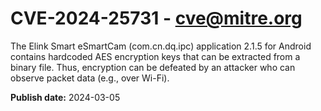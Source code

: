 # CVE-2024-25731 - cve@mitre.org

The Elink Smart eSmartCam (com.cn.dq.ipc) application 2.1.5 for Android contains hardcoded AES encryption keys that can be extracted from a binary file. Thus, encryption can be defeated by an attacker who can observe packet data (e.g., over Wi-Fi).

**Publish date:** 2024-03-05
